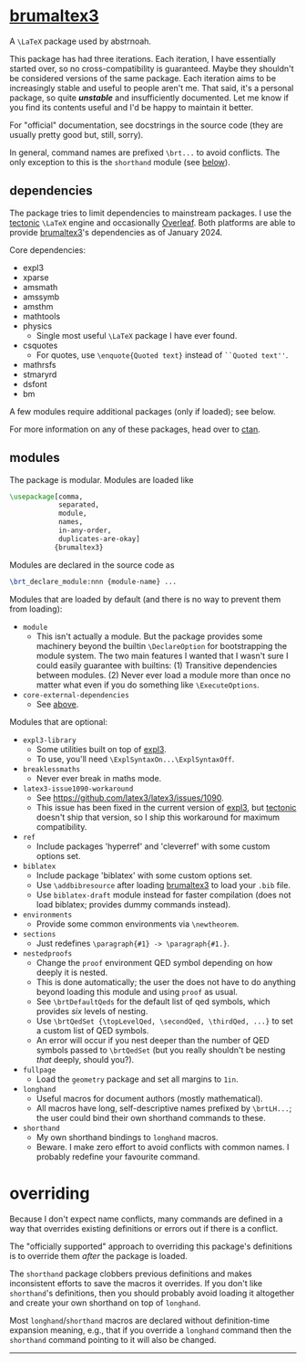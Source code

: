 [brumaltex3]
============

A `\LaTeX` package used by abstrnoah.

This package has had three iterations. Each iteration, I have essentially
started over, so no cross-compatibility is guaranteed. Maybe they shouldn't be
considered versions of the same package.
Each iteration aims to be increasingly stable and useful to people aren't me.
That said, it's a personal package, so quite ___unstable___ and insufficiently
documented. Let me know if you find its contents useful and I'd be happy to
maintain it better.

For "official" documentation, see docstrings in the source code (they are
usually pretty good but, still, sorry).

In general, command names are prefixed `\brt...` to avoid conflicts. The only
exception to this is the `shorthand` module (see [below](#modules)).

## dependencies

The package tries to limit dependencies to mainstream packages. I use the
[tectonic] `\LaTeX` engine and occasionally [Overleaf]. Both platforms are able to
provide [brumaltex3]'s dependencies as of January 2024.

Core dependencies:
 
* expl3
* xparse
* amsmath
* amssymb
* amsthm
* mathtools
* physics
    * Single most useful `\LaTeX` package I have ever found.
* csquotes
    * For quotes, use
      `\enquote{Quoted text}`
      instead of
      <code>``Quoted text''</code>.
* mathrsfs
* stmaryrd
* dsfont
* bm

A few modules require additional packages (only if loaded); see below.

For more information on any of these packages, head over to [ctan].

## modules

The package is modular.
Modules are loaded like
```latex
\usepackage[comma,
            separated,
            module,
            names,
            in-any-order,
            duplicates-are-okay]
           {brumaltex3}
```

Modules are declared in the source code as
```latex
\brt_declare_module:nnn {module-name} ...
```

Modules that are loaded by default (and there is no way to prevent them from
loading):

* `module`
    * This isn't actually a module. But the package provides some machinery
      beyond the builtin `\DeclareOption` for bootstrapping the module system.
      The two main features I wanted that I wasn't sure I could easily guarantee
      with builtins: (1) Transitive dependencies between modules. (2) Never ever
      load a module more than once no matter what even if you do something like
      `\ExecuteOptions`.
* `core-external-dependencies`
    * See [above](#dependencies).

Modules that are optional:

* `expl3-library`
    * Some utilities built on top of [expl3].
    * To use, you'll need `\ExplSyntaxOn...\ExplSyntaxOff`.
* `breaklessmaths`
    * Never ever break in maths mode.
* `latex3-issue1090-workaround`
    * See <https://github.com/latex3/latex3/issues/1090>.
    * This issue has been fixed in the current version of [expl3], but [tectonic]
      doesn't ship that version, so I ship this workaround for maximum
      compatibility.
* `ref`
    * Include packages 'hyperref' and 'cleverref' with some custom options set.
* `biblatex`
    * Include package 'biblatex' with some custom options set.
    * Use `\addbibresource` after loading [brumaltex3] to load your `.bib` file.
    * Use `biblatex-draft` module instead for faster compilation (does not load
      biblatex; provides dummy commands instead).
* `environments`
    * Provide some common environments via `\newtheorem`.
* `sections`
    * Just redefines `\paragraph{#1} -> \paragraph{#1.}`.
* `nestedproofs`
    * Change the `proof` environment QED symbol depending on how deeply it is
      nested.
    * This is done automatically; the user the does not have to do anything
      beyond loading this module and using `proof` as usual.
    * See `\brtDefaultQeds` for the default list of qed symbols, which provides
      _six_ levels of nesting.
    * Use `\brtQedSet {\topLevelQed, \secondQed, \thirdQed, ...}` to set a
      custom list of QED symbols.
    * An error will occur if you nest deeper than the number of QED symbols
      passed to `\brtQedSet` (but you really shouldn't be nesting _that_ deeply,
      should you?).
* `fullpage`
    * Load the `geometry` package and set all margins to `1in`.
* `longhand`
    * Useful macros for document authors (mostly mathematical).
    * All macros have long, self-descriptive names prefixed by `\brtLH...`; the
      user could bind their own shorthand commands to these.
* `shorthand`
    * My own shorthand bindings to `longhand` macros.
    * Beware. I make zero effort to avoid conflicts with common names. I
      probably redefine your favourite command.

# overriding

Because I don't expect name conflicts, many commands are defined in a way that
overrides existing definitions or errors out if there is a conflict.

The "officially supported" approach to overriding this package's definitions is
to override them _after_ the package is loaded.

The `shorthand` package clobbers previous definitions and makes
inconsistent efforts to save the macros it overrides. If you don't like
`shorthand`'s definitions, then you should probably avoid loading it altogether
and create your own shorthand on top of `longhand`.

Most `longhand`/`shorthand` macros are declared without definition-time
expansion meaning, e.g., that if you override a `longhand` command then the
`shorthand` command pointing to it will also be changed.

---

[brumaltex3]: https://github.com/abstrnoah/brumaltex
[functional]: https://ctan.org/pkg/functional
[tectonic]: https://github.com/tectonic-typesetting/tectonic/
[expl3]: https://www.ctan.org/pkg/expl3
[Overleaf]: https://www.overleaf.com
[ctan]: https://ctan.org/
